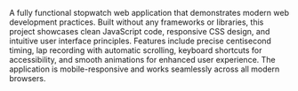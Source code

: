A fully functional stopwatch web application that demonstrates modern web development practices. 
Built without any frameworks or libraries, this project showcases clean JavaScript code, responsive 
CSS design, and intuitive user interface principles. Features include precise centisecond timing, 
lap recording with automatic scrolling, keyboard shortcuts for accessibility, and smooth animations 
for enhanced user experience. The application is mobile-responsive and works seamlessly across all 
modern browsers.
